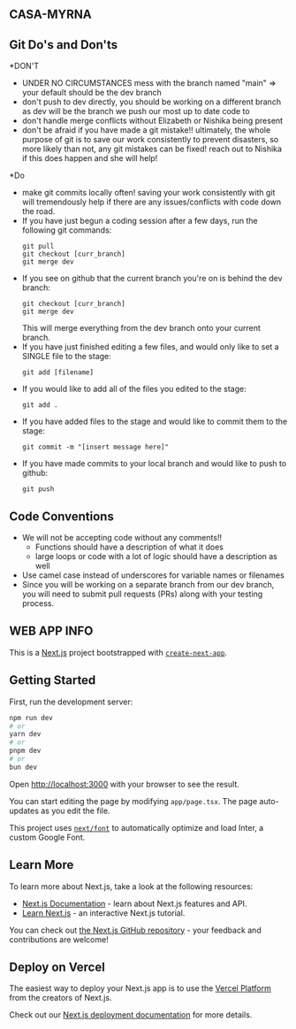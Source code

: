 ## CASA-MYRNA
## Git Do's and Don'ts
*DON'T 
  - UNDER NO CIRCUMSTANCES mess with the branch named "main" => your default should be the dev branch
  - don't push to dev directly, you should be working on a different branch as dev will be the branch we push our most up to date code to
  - don't handle merge conflicts without Elizabeth or Nishika being present
  - don't be afraid if you have made a git mistake!! ultimately, the whole purpose of git is to save our work consistently to prevent disasters, so more likely than not, any git mistakes can be fixed! reach out to Nishika if this does happen and she will help!

*Do
  - make git commits locally often! saving your work consistently with git will tremendously help if there are any issues/conflicts with code down the road. 
  - If you have just begun a coding session after a few days, run the following git commands:
      ```git
    git pull  
    git checkout [curr_branch]
    git merge dev
    ```
  - If you see on github that the current branch you're on is behind the dev branch:
    ```git
    git checkout [curr_branch]
    git merge dev
    ```
    This will merge everything from the dev branch onto your current branch. 
  - If you have just finished editing a few files, and would only like to set a SINGLE file to the stage:
    ```git
    git add [filename]
    ```
  - If you would like to add all of the files you edited to the stage:
    ```git
    git add .
    ```
  - If you have added files to the stage and would like to commit them to the stage:
    ```git
    git commit -m "[insert message here]"
    ```
  - If you have made commits to your local branch and would like to push to github:
    ```git
    git push
    ```
## Code Conventions
  * We will not be accepting code without any comments!!
      - Functions should have a description of what it does
      - large loops or code with a lot of logic should have a description as well
  * Use camel case instead of underscores for variable names or filenames
  * Since you will be working on a separate branch from our dev branch, you will need to submit pull requests (PRs) along with your testing process.

## WEB APP INFO
This is a [Next.js](https://nextjs.org/) project bootstrapped with [`create-next-app`](https://github.com/vercel/next.js/tree/canary/packages/create-next-app).

## Getting Started

First, run the development server:

```bash
npm run dev
# or
yarn dev
# or
pnpm dev
# or
bun dev
```

Open [http://localhost:3000](http://localhost:3000) with your browser to see the result.

You can start editing the page by modifying `app/page.tsx`. The page auto-updates as you edit the file.

This project uses [`next/font`](https://nextjs.org/docs/basic-features/font-optimization) to automatically optimize and load Inter, a custom Google Font.

## Learn More

To learn more about Next.js, take a look at the following resources:

- [Next.js Documentation](https://nextjs.org/docs) - learn about Next.js features and API.
- [Learn Next.js](https://nextjs.org/learn) - an interactive Next.js tutorial.

You can check out [the Next.js GitHub repository](https://github.com/vercel/next.js/) - your feedback and contributions are welcome!

## Deploy on Vercel

The easiest way to deploy your Next.js app is to use the [Vercel Platform](https://vercel.com/new?utm_medium=default-template&filter=next.js&utm_source=create-next-app&utm_campaign=create-next-app-readme) from the creators of Next.js.

Check out our [Next.js deployment documentation](https://nextjs.org/docs/deployment) for more details.
